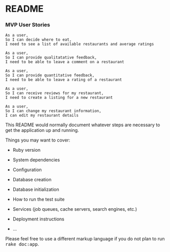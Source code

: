 # README

### MVP User Stories

```
As a user,
So I can decide where to eat,
I need to see a list of available restaurants and average ratings

As a user,
So I can provide qualitatative feedback,
I need to be able to leave a comment on a restaurant

As a user,
So I can provide quantitative feedback,
I need to be able to leave a rating of a restaurant

As a user,
So I can receive reviews for my restaurant,
I need to create a listing for a new restaurant

As a user,
So I can change my restaurant information,
I can edit my restaurant details
```


This README would normally document whatever steps are necessary to get the
application up and running.

Things you may want to cover:

* Ruby version

* System dependencies

* Configuration

* Database creation

* Database initialization

* How to run the test suite

* Services (job queues, cache servers, search engines, etc.)

* Deployment instructions

* ...


Please feel free to use a different markup language if you do not plan to run
<tt>rake doc:app</tt>.
